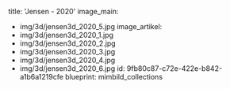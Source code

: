 title: 'Jensen - 2020'
image_main:
  - img/3d/jensen3d_2020_5.jpg
image_artikel:
  - img/3d/jensen3d_2020_1.jpg
  - img/3d/jensen3d_2020_2.jpg
  - img/3d/jensen3d_2020_3.jpg
  - img/3d/jensen3d_2020_4.jpg
  - img/3d/jensen3d_2020_6.jpg
id: 9fb80c87-c72e-422e-b842-a1b6a1219cfe
blueprint: mimbild_collections
